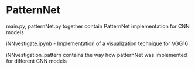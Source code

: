 # PatternNet


main.py, patternNet.py together contain PatternNet implementation for CNN models

iNNvestigate.ipynb - Implementation of a visualization technique for VGG16

iNNvestigation_pattern contains the way how patternNet was implemented for different CNN models 
